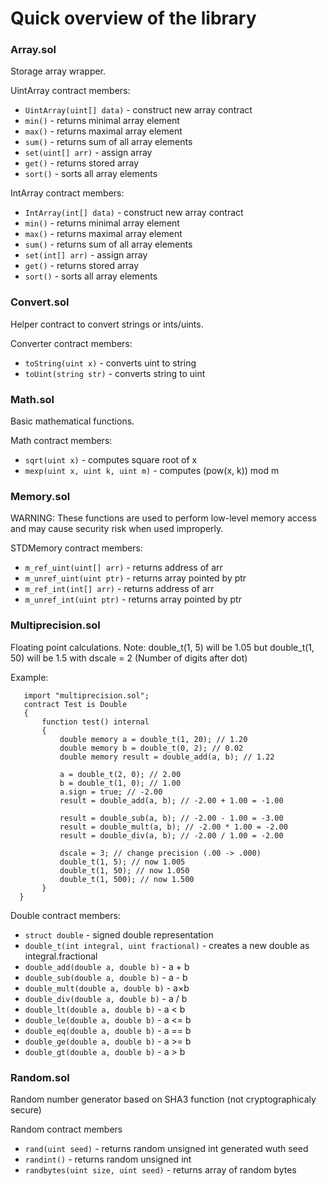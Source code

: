 # Quick overview of the library

### Array.sol

Storage array wrapper.

UintArray contract members:
* `UintArray(uint[] data)` - construct new array contract
* `min()` - returns minimal array element
* `max()` - returns maximal array element
* `sum()` - returns sum of all array elements
* `set(uint[] arr)` - assign array
* `get()` - returns stored array
* `sort()` - sorts all array elements

IntArray contract members:
* `IntArray(int[] data)` - construct new array contract
* `min()` - returns minimal array element
* `max()` - returns maximal array element
* `sum()` - returns sum of all array elements
* `set(int[] arr)` - assign array
* `get()` - returns stored array
* `sort()` - sorts all array elements

### Convert.sol

Helper contract to convert strings or ints/uints.

Converter contract members:
* `toString(uint x)` - converts uint to string
* `toUint(string str)` - converts string to uint


### Math.sol

Basic mathematical functions.

Math contract members:
* `sqrt(uint x)` - computes square root of x
* `mexp(uint x, uint k, uint m)` - computes (pow(x, k)) mod m


### Memory.sol

WARNING: These functions are used to perform low-level memory access
and may cause security risk when used improperly.

STDMemory contract members:
* `m_ref_uint(uint[] arr)` - returns address of arr
* `m_unref_uint(uint ptr)` - returns array pointed by ptr
* `m_ref_int(int[] arr)` - returns address of arr
* `m_unref_int(uint ptr)` - returns array pointed by ptr


### Multiprecision.sol

Floating point calculations.
Note:
double_t(1, 5) will be 1.05
but
double_t(1, 50) will be 1.5
with dscale = 2 (Number of digits after dot)

Example:

       import "multiprecision.sol";
       contract Test is Double
       {
           function test() internal
           {
               double memory a = double_t(1, 20); // 1.20
               double memory b = double_t(0, 2); // 0.02
               double memory result = double_add(a, b); // 1.22
               
               a = double_t(2, 0); // 2.00
               b = double_t(1, 0); // 1.00
               a.sign = true; // -2.00
               result = double_add(a, b); // -2.00 + 1.00 = -1.00
               
               result = double_sub(a, b); // -2.00 - 1.00 = -3.00
               result = double_mult(a, b); // -2.00 * 1.00 = -2.00
               result = double_div(a, b); // -2.00 / 1.00 = -2.00
               
               dscale = 3; // change precision (.00 -> .000)
               double_t(1, 5); // now 1.005
               double_t(1, 50); // now 1.050
               double_t(1, 500); // now 1.500
           }
      }


Double contract members:
* `struct double` - signed double representation
* `double_t(int integral, uint fractional)` - creates a new double as integral.fractional
* `double_add(double a, double b)` - a + b
* `double_sub(double a, double b)` - a - b
* `double_mult(double a, double b)` - a×b
* `double_div(double a, double b)` - a / b
* `double_lt(double a, double b)` - a < b
* `double_le(double a, double b)` - a <= b
* `double_eq(double a, double b)` - a == b
* `double_ge(double a, double b)` - a >= b
* `double_gt(double a, double b)` - a > b


### Random.sol

Random number generator based on SHA3 function (not cryptographicaly secure)

Random contract members
* `rand(uint seed)` - returns random unsigned int generated wuth seed
* `randint()` - returns random unsigned int
* `randbytes(uint size, uint seed)` - returns array of random bytes
